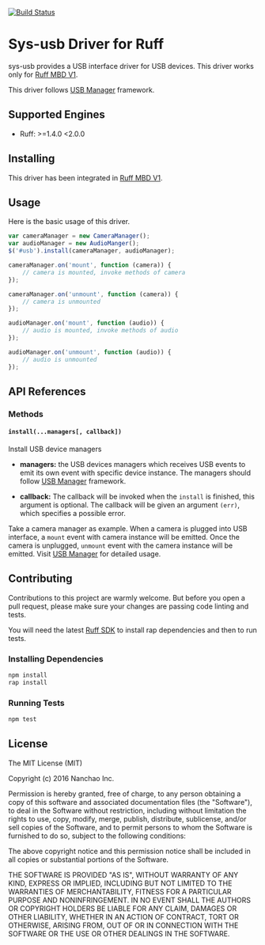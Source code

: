 [![Build Status](https://travis-ci.org/ruff-drivers/ruff-v1-sys-usb.svg)](https://travis-ci.org/ruff-drivers/ruff-v1-sys-usb)

# Sys-usb Driver for Ruff

sys-usb provides a USB interface driver for USB devices. This driver works only for [Ruff MBD V1](https://rap.ruff.io/raps/ruff-mbd-v1).

This driver follows [USB Manager](https://rap.ruff.io/raps/usb-manager) framework.

## Supported Engines

* Ruff: >=1.4.0 <2.0.0

## Installing

This driver has been integrated in [Ruff MBD V1](https://rap.ruff.io/raps/ruff-mbd-v1).

## Usage

Here is the basic usage of this driver.

```js
var cameraManager = new CameraManager();
var audioManager = new AudioManger();
$('#usb').install(cameraManager, audioManager);

cameraManager.on('mount', function (camera)) {
    // camera is mounted, invoke methods of camera
});

cameraManager.on('unmount', function (camera)) {
    // camera is unmounted
});

audioManager.on('mount', function (audio)) {
    // audio is mounted, invoke methods of audio
});

audioManager.on('unmount', function (audio)) {
    // audio is unmounted
});
```

## API References

### Methods

#### `install(...managers[, callback])`

Install USB device managers

- **managers:** the USB devices managers which receives USB events to emit its own event with specific device instance. The managers should follow [USB Manager](https://rap.ruff.io/raps/usb-manager) framework.

- **callback:** The callback will be invoked when the `install` is finished, this argument is optional. The callback will be given an argument  `(err)`, which specifies a possible error.

Take a camera manager as example. When a camera is plugged into USB interface, a `mount` event with camera instance will be emitted. Once the camera is unplugged, `unmount` event with the camera instance will be emitted. Visit [USB Manager](https://rap.ruff.io/raps/usb-manager) for detailed usage.

## Contributing

Contributions to this project are warmly welcome. But before you open a pull request, please make sure your changes are passing code linting and tests.

You will need the latest [Ruff SDK](https://ruff.io/) to install rap dependencies and then to run tests.

### Installing Dependencies

```sh
npm install
rap install
```

### Running Tests

```sh
npm test
```

## License

The MIT License (MIT)

Copyright (c) 2016 Nanchao Inc.

Permission is hereby granted, free of charge, to any person obtaining a copy of this software and associated documentation files (the "Software"), to deal in the Software without restriction, including without limitation the rights to use, copy, modify, merge, publish, distribute, sublicense, and/or sell copies of the Software, and to permit persons to whom the Software is furnished to do so, subject to the following conditions:

The above copyright notice and this permission notice shall be included in all copies or substantial portions of the Software.

THE SOFTWARE IS PROVIDED "AS IS", WITHOUT WARRANTY OF ANY KIND, EXPRESS OR IMPLIED, INCLUDING BUT NOT LIMITED TO THE WARRANTIES OF MERCHANTABILITY, FITNESS FOR A PARTICULAR PURPOSE AND NONINFRINGEMENT. IN NO EVENT SHALL THE AUTHORS OR COPYRIGHT HOLDERS BE LIABLE FOR ANY CLAIM, DAMAGES OR OTHER LIABILITY, WHETHER IN AN ACTION OF CONTRACT, TORT OR OTHERWISE, ARISING FROM, OUT OF OR IN CONNECTION WITH THE SOFTWARE OR THE USE OR OTHER DEALINGS IN THE SOFTWARE.
